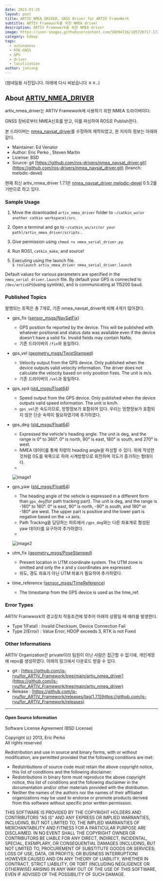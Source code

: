 ```yaml
---
date: 2021-01-25
layout: post
title: ARTIV_NMEA_DRIVER, GNSS Driver for ARTIV FrameWork
subtitle: ARTIV Framework를 위한 NMEA driver
description: ARTIV Framework를 위한 NMEA driver
image: https://user-images.githubusercontent.com/50894726/105720717-172c9500-5f67-11eb-8dcf-4c4389a86fe7.png
category: hdmap
tags:
  - autonomous
  - RTK-GNSS
  - GPS
  - driver
  - localization
author: junsang
---
```

(썸네일용 사진입니다. 아래에 다시 써놨습니다 ㅎㅎ..)

## About [ARTIV_NMEA_DRIVER](https://github.com/js-ryu/for_ARTIV_Framework/tree/main/artiv_nmea_driver)

artiv_nmea_driver는 ARTIV Framework에 사용하기 위한 NMEA 드라이버이다.

GNSS 장비로부터 NMEA신호를 받고, 이를 파싱하여 ROS로 Publish한다.

본 드라이버는 [nmea_navsat_driver](http://wiki.ros.org/nmea_navsat_driver)를 수정하여 제작되었고, 원 저자의 정보는 아래와 같다.

- Maintainer: Ed Venator <evenator AT gmail DOT com>
- Author: Eric Perko <eric AT ericperko DOT com>, Steven Martin
- License: BSD
- Source: git [https://github.com/ros-drivers/nmea_navsat_driver.git](https://github.com/ros-drivers/nmea_navsat_driver.git) (branch: melodic-devel)

현재 최신 artiv_nmea_driver 1.7.1은 [nmea_navsat_driver melodic-devel](https://github.com/ros-drivers/nmea_navsat_driver/tree/melodic-devel) 0.5.2를 기반으로 하고 있다.

### Sample Usage

1. Move the downloaded ```artiv_nmea_driver``` folder to ```~/catkin_ws(or another catkin workspace)/src```.

2. Open a terminal and go to ``~/catkin_ws/src(or your path)/artiv_nmea_driver/scripts`` .

3. Give permission using ```chmod +x nmea_serial_driver.py```.

4. Run ROS1, ```catkin_make```, and source!

5. Executing using the launch file.  
```$ roslaunch artiv_nmea_driver nmea_serial_driver.launch```

Default values for various parameters are specified in the ```nmea_serial_driver.launch``` file. By default your GPS is connected to ```/dev/artivGPS```(using symlink), and is communicating at 115200 baud.
  
### Published Topics

발행되는 토픽은 총 7개로, 기존 nmea_navsat_driver에 비해 4개가 많아졌다.

- gps_fix ([sensor_msgs/NavSatFix](http://docs.ros.org/en/api/sensor_msgs/html/msg/NavSatFix.html))
  - GPS position fix reported by the device. This will be published with whatever positional and status data was available even if the device doesn't have a valid fix. Invalid fields may contain NaNs.
  - 기존 드라이버의 ```/fix```와 동일하다.

- gps_vel ([geometry_msgs/TwistStamped](http://docs.ros.org/en/api/geometry_msgs/html/msg/TwistStamped.html))
  - Velocity output from the GPS device. Only published when the device outputs valid velocity information. The driver does not calculate the velocity based on only position fixes. The unit is m/s.
  - 기존 드라이버의 ```/vel```과 동일하다.

- gps_spd ([std_msgs/Float64](http://docs.ros.org/en/melodic/api/std_msgs/html/msg/Float64.html))
  - Speed output from the GPS device. Only published when the device outputs valid speed information. The unit is km/h.
  - ```gps_vel```은 속도이므로, 방향정보가 포함되어 있다. 우리는 방향정보가 포함되지 않은 단순 속력이 필요하였기에 추가하였다.

- gps_deg ([std_msgs/Float64](http://docs.ros.org/en/melodic/api/std_msgs/html/msg/Float64.html))
  - Expressed the vehicle's heading angle. The unit is deg, and the range is 0° to 360°. 0° is north, 90° is east, 180° is south, and 270° is west.
  - NMEA 데이터를 통해 차량의 heading angle을 파싱할 수 있다. 위에 작성한 것처럼 0도를 북쪽으로 하여 시계방향으로 회전하며 각도가 증가하는 형태이다.
  - 
  ![image1](https://user-images.githubusercontent.com/50894726/105725921-d8014280-5f6c-11eb-95c8-60c1cf3efa86.png)

- gps_yaw ([std_msgs/Float64](http://docs.ros.org/en/melodic/api/std_msgs/html/msg/Float64.html))
  - The heading angle of the vehicle is expressed in a different form than ```gps_deg```(for path tracking part). The unit is deg, and the range is -180° to 180°. 0° is east, 90° is north, -90° is south, and 180° or -180° are west. The upper part is positive and the lower part is negative based on the +x axis.
  - Path Tracking을 담당하는 파트에서 ```/gps_deg```와는 다른 좌표계로 형성된 yaw 데이터를 요구하여 추가하였다.
  - 
  ![image2](https://user-images.githubusercontent.com/50894726/105725929-db94c980-5f6c-11eb-98a5-ddf57a287681.png)

- utm_fix ([geometry_msgs/PoseStamped](http://docs.ros.org/en/melodic/api/geometry_msgs/html/msg/PoseStamped.html))
  - Present location in UTM coordinate system. The UTM zone is omitted and only the x and y coordinates are expressed.
  - 위도, 경도 좌표가 아닌 UTM 좌표가 필요하여 추가하였다.  
    
- time_reference ([sensor_msgs/TimeReference](http://docs.ros.org/en/melodic/api/sensor_msgs/html/msg/TimeReference.html))
  - The timestamp from the GPS device is used as the time_ref.
  
### Error Types

ARTIV Framework의 경고장치 작동조건에 맞추어 아래의 상황일 때 에러를 발생한다.

- Type 1(Fatal) : Invaild Checksum, Device Connection Fail
- Type 2(Error) : Value Error, HDOP exceeds 3, RTK is not Fixed

### Other Informations

ARTIV Organization은 private이라 팀원이 아닌 사람은 접근할 수 없기에, 개인계정에 repo를 생성하였다.
아래의 링크에서 다운로드 받을 수 있다.

- git : [https://github.com/js-ryu/for_ARTIV_Framework/tree/main/artiv_nmea_driver](https://github.com/js-ryu/for_ARTIV_Framework/tree/main/artiv_nmea_driver)
- Release : [https://github.com/js-ryu/for_ARTIV_Framework/releases/tag/1.7.1](https://github.com/js-ryu/for_ARTIV_Framework/releases)

---------------------------------------------------------------------------------------------

#### Open Source Information
Software License Agreement (BSD License)

Copyright (c) 2013, Eric Perko  
All rights reserved

Redistribution and use in source and binary forms, with or without modification, are permitted provided that the following conditions are met:

- Redistributions of source code must retain the above copyright notice, this list of conditions and the following disclaimer.
- Redistributions in binary form must reproduce the above copyright notice, this list of conditions and the following disclaimer in the documentation and/or other materials provided with the distribution.
- Neither the names of the authors nor the names of their affiliated organizations may be used to endorse or promote products derived from this software without specific prior written permission.

THIS SOFTWARE IS PROVIDED BY THE COPYRIGHT HOLDERS AND CONTRIBUTORS "AS IS" AND ANY EXPRESS OR IMPLIED WARRANTIES, INCLUDING, BUT NOT LIMITED TO, THE IMPLIED WARRANTIES OF MERCHANTABILITY AND FITNESS FOR A PARTICULAR PURPOSE ARE DISCLAIMED. IN NO EVENT SHALL THE COPYRIGHT OWNER OR CONTRIBUTORS BE LIABLE FOR ANY DIRECT, INDIRECT, INCIDENTAL, SPECIAL, EXEMPLARY, OR CONSEQUENTIAL DAMAGES (INCLUDING, BUT NOT LIMITED TO, PROCUREMENT OF SUBSTITUTE GOODS OR SERVICES; LOSS OF USE, DATA, OR PROFITS; OR BUSINESS INTERRUPTION) HOWEVER CAUSED AND ON ANY THEORY OF LIABILITY, WHETHER IN CONTRACT, STRICT LIABILITY, OR TORT (INCLUDING NEGLIGENCE OR OTHERWISE) ARISING IN ANY WAY OUT OF THE USE OF THIS SOFTWARE, EVEN IF ADVISED OF THE POSSIBILITY OF SUCH DAMAGE.
